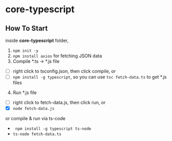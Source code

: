 # core-typescript


## How To Start

inside **core-typescript** folder,
1. `npm init -y`
2. `npm install axios` for fetching JSON data
3. Compile *.ts -> *.js file
  - [ ] right click to tsconfig.json, then click compile, or
  - [ ] `npm install -g typescript`, so you can use `tsc fetch-data.ts` to get *.js files
4. Run *.js file 
  - [ ] right click to fetch-data.js, then click run, or
  - [x] `node fetch-data.js`

or compile & run via ts-code
  - ` npm install -g typescript ts-node`
  - `ts-node fetch-data.ts`
